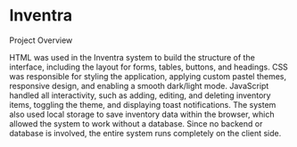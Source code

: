 # Inventra
Project Overview

HTML was used in the Inventra system to build the structure of the interface, including
the layout for forms, tables, buttons, and headings. CSS was responsible for styling
the application, applying custom pastel themes, responsive design, and enabling a
smooth dark/light mode. JavaScript handled all interactivity, such as adding, editing,
and deleting inventory items, toggling the theme, and displaying toast notifications.
The system also used local storage to save inventory data within the browser, which
allowed the system to work without a database. Since no backend or database is
involved, the entire system runs completely on the client side.

